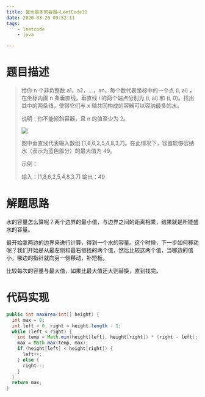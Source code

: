 ```yaml
---
title: 盛水最多的容器—LeetCode11
date: 2020-03-26 09:52:11
tags: 
	- leetcode
	- java

---
```


# 题目描述

> 给你 n 个非负整数 a1，a2，...，an，每个数代表坐标中的一个点 (i, ai) 。在坐标内画 n 条垂直线，垂直线 i 的两个端点分别为 (i, ai) 和 (i, 0)。找出其中的两条线，使得它们与 x 轴共同构成的容器可以容纳最多的水。
>
> 说明：你不能倾斜容器，且 n 的值至少为 2。
>
> ![](https://aliyun-lc-upload.oss-cn-hangzhou.aliyuncs.com/aliyun-lc-upload/uploads/2018/07/25/question_11.jpg)
>
> 图中垂直线代表输入数组 \[1,8,6,2,5,4,8,3,7]。在此情况下，容器能够容纳水（表示为蓝色部分）的最大值为 49。
>
> 示例：
>
> 输入：\[1,8,6,2,5,4,8,3,7]
> 输出：49

<!--more-->

# 解题思路

水的容量怎么算呢？两个边界的最小值，与边界之间的距离相乘，结果就是所能盛水的容量。

最开始拿两边的边界来进行计算，得到一个水的容量。这个时候，下一步如何移动呢？我们开始是从最左侧和最右侧找的两个值，然后比较这两个值，当哪边的值小，哪边的指针就向另一侧移动，补短板。

比较每次的容量与最大值，如果比最大值还大则替换，直到找完。

# 代码实现

```java
public int maxArea(int[] height) {
  int max = 0;
  int left = 0, right = height.length - 1;
  while (left < right) {
    int temp = Math.min(height[left], height[right]) * (right - left);
    max = Math.max(temp, max);
    if (height[left] < height[right]) {
      left++;
    } else {
      right--;
    }
  }
  return max;
}
```



